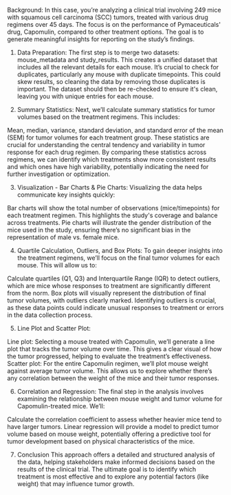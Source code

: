 Background:
In this case, you’re analyzing a clinical trial involving 249 mice with squamous cell carcinoma (SCC) tumors, treated with various drug regimens over 45 days. The focus is on the performance of Pymaceuticals' drug, Capomulin, compared to other treatment options. The goal is to generate meaningful insights for reporting on the study’s findings.

1. Data Preparation:
The first step is to merge two datasets: mouse_metadata and study_results. This creates a unified dataset that includes all the relevant details for each mouse. It’s crucial to check for duplicates, particularly any mouse with duplicate timepoints. This could skew results, so cleaning the data by removing those duplicates is important. The dataset should then be re-checked to ensure it's clean, leaving you with unique entries for each mouse.

2. Summary Statistics:
Next, we’ll calculate summary statistics for tumor volumes based on the treatment regimens. This includes:

Mean, median, variance, standard deviation, and standard error of the mean (SEM) for tumor volumes for each treatment group. These statistics are crucial for understanding the central tendency and variability in tumor response for each drug regimen. By comparing these statistics across regimens, we can identify which treatments show more consistent results and which ones have high variability, potentially indicating the need for further investigation or optimization.

3. Visualization - Bar Charts & Pie Charts:
Visualizing the data helps communicate key insights quickly:

Bar charts will show the total number of observations (mice/timepoints) for each treatment regimen. This highlights the study's coverage and balance across treatments.
Pie charts will illustrate the gender distribution of the mice used in the study, ensuring there’s no significant bias in the representation of male vs. female mice.

4. Quartile Calculation, Outliers, and Box Plots:
To gain deeper insights into the treatment regimens, we’ll focus on the final tumor volumes for each mouse. This will allow us to:

Calculate quartiles (Q1, Q3) and Interquartile Range (IQR) to detect outliers, which are mice whose responses to treatment are significantly different from the norm.
Box plots will visually represent the distribution of final tumor volumes, with outliers clearly marked. Identifying outliers is crucial, as these data points could indicate unusual responses to treatment or errors in the data collection process.

5. Line Plot and Scatter Plot:

Line plot: Selecting a mouse treated with Capomulin, we’ll generate a line plot that tracks the tumor volume over time. This gives a clear visual of how the tumor progressed, helping to evaluate the treatment’s effectiveness.
Scatter plot: For the entire Capomulin regimen, we’ll plot mouse weight against average tumor volume. This allows us to explore whether there’s any correlation between the weight of the mice and their tumor responses.

6. Correlation and Regression:
The final step in the analysis involves examining the relationship between mouse weight and tumor volume for Capomulin-treated mice. We’ll:

Calculate the correlation coefficient to assess whether heavier mice tend to have larger tumors.
Linear regression will provide a model to predict tumor volume based on mouse weight, potentially offering a predictive tool for tumor development based on physical characteristics of the mice.

7. Conclusion
This approach offers a detailed and structured analysis of the data, helping stakeholders make informed decisions based on the results of the clinical trial. The ultimate goal is to identify which treatment is most effective and to explore any potential factors (like weight) that may influence tumor growth.